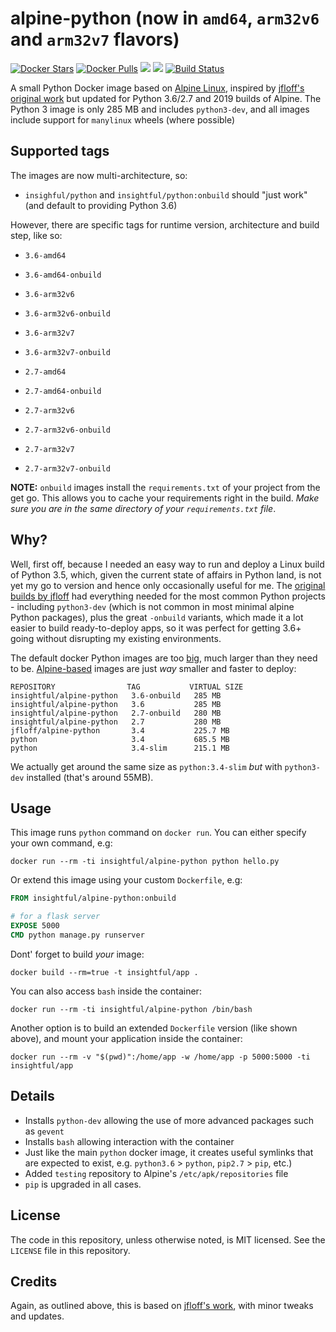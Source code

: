 # alpine-python (now in `amd64`, `arm32v6` and `arm32v7` flavors)

[![Docker Stars](https://img.shields.io/docker/stars/insightful/alpine-python.svg)](https://hub.docker.com/r/insightful/alpine-python)
[![Docker Pulls](https://img.shields.io/docker/pulls/insightful/alpine-python.svg)](https://hub.docker.com/r/insightful/alpine-python)
[![](https://images.microbadger.com/badges/image/insightful/alpine-python.svg)](https://microbadger.com/images/insightful/alpine-python "Get your own image badge on microbadger.com")
[![](https://images.microbadger.com/badges/version/insightful/alpine-python.svg)](https://microbadger.com/images/insightful/alpine-python "Get your own version badge on microbadger.com")
[![Build Status](https://travis-ci.org/insightfulsystems/alpine-python.svg?branch=master)](https://travis-ci.org/insightfulsystems/alpine-python)

A small Python Docker image based on [Alpine Linux](http://alpinelinux.org/), inspired by [jfloff's original work](https://github.com/jfloff/alpine-python) but updated for Python 3.6/2.7 and 2019 builds of Alpine. The Python 3 image is only 285 MB and includes `python3-dev`, and all images include support for `manylinux` wheels (where possible)

## Supported tags

The images are now multi-architecture, so:

* `insighful/python` and `insightful/python:onbuild` should "just work" (and default to providing Python 3.6)

However, there are specific tags for runtime version, architecture and build step, like so:

* `3.6-amd64`
* `3.6-amd64-onbuild`
* `3.6-arm32v6`
* `3.6-arm32v6-onbuild`
* `3.6-arm32v7`
* `3.6-arm32v7-onbuild`

* `2.7-amd64`
* `2.7-amd64-onbuild`
* `2.7-arm32v6`
* `2.7-arm32v6-onbuild`
* `2.7-arm32v7`
* `2.7-arm32v7-onbuild`

**NOTE:** `onbuild` images install the `requirements.txt` of your project from the get go. This allows you to cache your requirements right in the build. _Make sure you are in the same directory of your `requirements.txt` file_.

## Why?

Well, first off, because I needed an easy way to run and deploy a Linux build of Python 3.5, which, given the current state of affairs in Python land, is not yet my go to version and hence only occasionally useful for me. The [original builds by jfloff](https://github.com/jfloff/alpine-python) had everything needed for the most common Python projects - including `python3-dev` (which is not common in most minimal alpine Python packages), plus the great `-onbuild` variants, which made it a lot easier to build ready-to-deploy apps, so it was perfect for getting 3.6+ going without disrupting my existing environments.

The default docker Python images are too [big](https://github.com/docker-library/python/issues/45), much larger than they need to be. [Alpine-based](https://github.com/gliderlabs/docker-alpine) images are just _way_ smaller and faster to deploy:

```
REPOSITORY                TAG           VIRTUAL SIZE
insightful/alpine-python   3.6-onbuild   285 MB
insightful/alpine-python   3.6           285 MB
insightful/alpine-python   2.7-onbuild   280 MB
insightful/alpine-python   2.7           280 MB
jfloff/alpine-python       3.4           225.7 MB
python                     3.4           685.5 MB
python                     3.4-slim      215.1 MB
```

We actually get around the same size as `python:3.4-slim` *but* with `python3-dev` installed (that's around 55MB).

## Usage
This image runs `python` command on `docker run`. You can either specify your own command, e.g:
```shell
docker run --rm -ti insightful/alpine-python python hello.py
```

Or extend this image using your custom `Dockerfile`, e.g:
```dockerfile
FROM insightful/alpine-python:onbuild

# for a flask server
EXPOSE 5000
CMD python manage.py runserver
```

Dont' forget to build _your_ image:
```shell
docker build --rm=true -t insightful/app .
```

You can also access `bash` inside the container:
```shell
docker run --rm -ti insightful/alpine-python /bin/bash
```

Another option is to build an extended `Dockerfile` version (like shown above), and mount your application inside the container:
```shell
docker run --rm -v "$(pwd)":/home/app -w /home/app -p 5000:5000 -ti insightful/app
```

## Details
* Installs `python-dev` allowing the use of more advanced packages such as `gevent`
* Installs `bash` allowing interaction with the container
* Just like the main `python` docker image, it creates useful symlinks that are expected to exist, e.g. `python3.6` > `python`, `pip2.7` > `pip`, etc.)
* Added `testing` repository to Alpine's `/etc/apk/repositories` file
* `pip` is upgraded in all cases.

## License
The code in this repository, unless otherwise noted, is MIT licensed. See the `LICENSE` file in this repository.

## Credits
Again, as outlined above, this is based on [jfloff's work](https://github.com/jfloff/alpine-python), with minor tweaks and updates.
